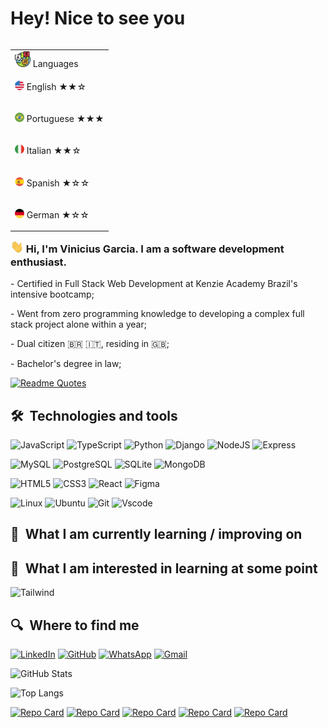 <h1 align="left">Hey! Nice to see you </h1>

<table align="right">
    <tr><td><img src="./flags/languages.svg" width="25"> Languages</a></td></tr>
    <tr><td><p><img src="./flags/USA.svg" height="15"> English ★★☆</p></td></tr>
    <tr><td><p><img src="./flags/brazil.png" height="15"> Portuguese ★★★</p></td></tr>
    <tr><td><p><img src="./flags/italy.png" height="15"> Italian ★★☆</p></td></tr>
    <tr><td><p><img src="./flags/spain.png" height="15"> Spanish ★☆☆</p></td></tr>
    <tr><td><p><img src="./flags/germany.svg" height="15"> German ★☆☆</p></td></tr>
</table>

<h3 align="left"> 
    <img src="./assets/hi_gif.gif" width="21"></a> Hi, I'm Vinicius Garcia. I am a software
development enthusiast.</h3>
<p>- Certified in Full Stack Web Development at Kenzie Academy Brazil's intensive bootcamp; </p>
<p>- Went from zero programming knowledge to developing a complex full stack project alone within a year;</p>
<p>- Dual citizen 🇧🇷 🇮🇹, residing in 🇬🇧;</p>
<p>- Bachelor's degree in law; </p>

[![Readme Quotes](https://quotes-github-readme.vercel.app/api?type=horizontal&theme=monokai)](https://github.com/piyushsuthar/github-readme-quotes)

## 🛠  Technologies and tools

![JavaScript](https://img.shields.io/badge/JavaScript-F7DF1E?style=for-the-badge&logo=javascript&logoColor=black)
![TypeScript](https://img.shields.io/badge/TypeScript-007ACC?style=for-the-badge&logo=typescript&logoColor=white)
![Python](https://img.shields.io/badge/python-3670A0?style=for-the-badge&logo=python&logoColor=ffdd54)
![Django](https://img.shields.io/badge/django-%23092E20.svg?style=for-the-badge&logo=django&logoColor=white)
![NodeJS](https://img.shields.io/badge/node.js-6DA55F?style=for-the-badge&logo=node.js&logoColor=white)
![Express](https://img.shields.io/badge/express.js-%23404d59.svg?style=for-the-badge&logo=express&logoColor=%2361DAFB)

![MySQL](https://img.shields.io/badge/MySQL-00000F?style=for-the-badge&logo=mysql&logoColor=white)
![PostgreSQL](https://img.shields.io/badge/PostgreSQL-000?style=for-the-badge&logo=postgresql)
![SQLite](https://img.shields.io/badge/SQLite-000?style=for-the-badge&logo=sqlite&logoColor=07405E)
![MongoDB](https://img.shields.io/badge/MongoDB-%234ea94b.svg?style=for-the-badge&logo=mongodb&logoColor=white)

![HTML5](https://img.shields.io/badge/HTML5-E34F26?style=for-the-badge&logo=html5&logoColor=white)
![CSS3](https://img.shields.io/badge/CSS3-1572B6?style=for-the-badge&logo=css3&logoColor=white)
![React](https://img.shields.io/badge/React-20232A?style=for-the-badge&logo=react&logoColor=61DAFB)
![Figma](https://img.shields.io/badge/Figma-696969?style=for-the-badge&logo=figma&logoColor=figma)

![Linux](https://img.shields.io/badge/Linux-000?style=for-the-badge&logo=linux&logoColor=FCC624)
![Ubuntu](https://img.shields.io/badge/Ubuntu-35495E?style=for-the-badge&logo=ubuntu&logoColor=2CA5E0)
![Git](https://img.shields.io/badge/GIT-E44C30?style=for-the-badge&logo=git&logoColor=white)
![Vscode](https://img.shields.io/badge/Vscode-007ACC?style=for-the-badge&logo=visual-studio-code&logoColor=white)

## 📖  What I am currently learning / improving on

## 👾  What I am interested in learning at some point

![Tailwind](https://img.shields.io/badge/tailwindcss-%2338B2AC.svg?style=for-the-badge&logo=tailwind-css&logoColor=white)

## 🔍  Where to find me

[![LinkedIn](https://img.shields.io/badge/LinkedIn-0077B5?style=for-the-badge&logo=linkedin&logoColor=white)](https://www.linkedin.com/in/vini-garcia/)
[![GitHub](https://img.shields.io/badge/GitHub-100000?style=for-the-badge&logo=github&logoColor=white)](https://github.com/vini-garcia)
[![WhatsApp](https://img.shields.io/badge/WhatsApp-25D366?style=for-the-badge&logo=whatsapp&logoColor=white)](https://wa.me/5544984038474)
[![Gmail](https://img.shields.io/badge/Gmail-333333?style=for-the-badge&logo=gmail&logoColor=red)](mailto:devvinigarcia@gmail.com)

![GitHub Stats](https://github-readme-stats.vercel.app/api?username=vini-garcia&theme=transparent&bg_color=000&border_color=30A3DC&show_icons=true&icon_color=30A3DC&title_color=E94D5F&text_color=FFF)

![Top Langs](https://github-readme-stats-git-masterrstaa-rickstaa.vercel.app/api/top-langs/?username=vini-garcia&layout=compact&bg_color=000&border_color=30A3DC&title_color=E94D5F&text_color=FFF)

[![Repo Card](https://github-readme-stats.vercel.app/api/pin/?username=vini-garcia&repo=Bootcamp-Kenzie-M5&bg_color=000&border_color=30A3DC&show_icons=true&icon_color=30A3DC&title_color=E94D5F&text_color=FFF)](https://github.com/vini-garcia/Bootcamp-Kenzie-M5)
[![Repo Card](https://github-readme-stats.vercel.app/api/pin/?username=vini-garcia&repo=Bootcamp-Kenzie-M4&bg_color=000&border_color=30A3DC&show_icons=true&icon_color=30A3DC&title_color=E94D5F&text_color=FFF)](https://github.com/vini-garcia/Bootcamp-Kenzie-M4)
[![Repo Card](https://github-readme-stats.vercel.app/api/pin/?username=vini-garcia&repo=Bootcamp-Kenzie-M3&bg_color=000&border_color=30A3DC&show_icons=true&icon_color=30A3DC&title_color=E94D5F&text_color=FFF)](https://github.com/vini-garcia/Bootcamp-Kenzie-M3)
[![Repo Card](https://github-readme-stats.vercel.app/api/pin/?username=vini-garcia&repo=Bootcamp-Kenzie-M2&bg_color=000&border_color=30A3DC&show_icons=true&icon_color=30A3DC&title_color=E94D5F&text_color=FFF)](https://github.com/vini-garcia/Bootcamp-Kenzie-M2)
[![Repo Card](https://github-readme-stats.vercel.app/api/pin/?username=vini-garcia&repo=Bootcamp-Kenzie-M1&bg_color=000&border_color=30A3DC&show_icons=true&icon_color=30A3DC&title_color=E94D5F&text_color=FFF)](https://github.com/vini-garcia/Bootcamp-Kenzie-M1)
